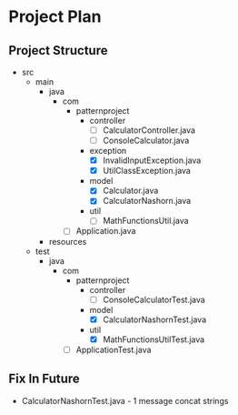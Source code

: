 # Project Plan
## Project Structure

* src
    * main
        * java
            * com
                * patternproject
                    * controller
                        * [ ] CalculatorController.java
                        * [ ] ConsoleCalculator.java
                    * exception
                        * [x] InvalidInputException.java
                        * [x] UtilClassException.java
                    * model
                        * [x] Calculator.java
                        * [x] CalculatorNashorn.java
                    * util
                        * [ ] MathFunctionsUtil.java
                * [ ] Application.java
        * resources
    * test
        * java
            * com
                * patternproject
                    * controller
                        * [ ] ConsoleCalculatorTest.java
                    * model
                        * [x] CalculatorNashornTest.java
                    * util
                        * [x] MathFunctionsUtilTest.java
                * [ ] ApplicationTest.java

## Fix In Future
* CalculatorNashornTest.java - 1 message concat strings
      